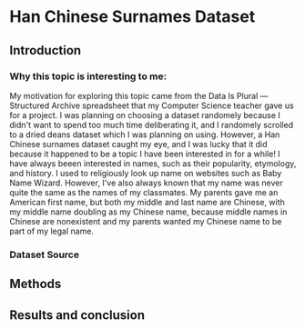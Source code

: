 # Han Chinese Surnames Dataset


## Introduction
### Why this topic is interesting to me:
My motivation for exploring this topic came from the Data Is Plural — Structured Archive spreadsheet that my Computer Science teacher gave us for a project. I was planning on choosing a dataset randomely because I didn't want to spend too much time deliberating it, and I randomely scrolled to a dried deans dataset which I was planning on using. However, a Han Chinese surnames dataset caught my eye, and I was lucky that it did because it happened to be a topic I have been interested in for a while! I have always beeen interested in names, such as their popularity, etymology, and history. I used to religiously look up name on websites such as Baby Name Wizard. However, I've also always known that my name was never quite the same as the names of my classmates. My parents gave me an American first name, but both my middle and last name are Chinese, with my middle name doubling as my Chinese name, because middle names in Chinese are nonexistent and my parents wanted my Chinese name to be part of my legal name.


### Dataset Source

## Methods

## Results and conclusion
